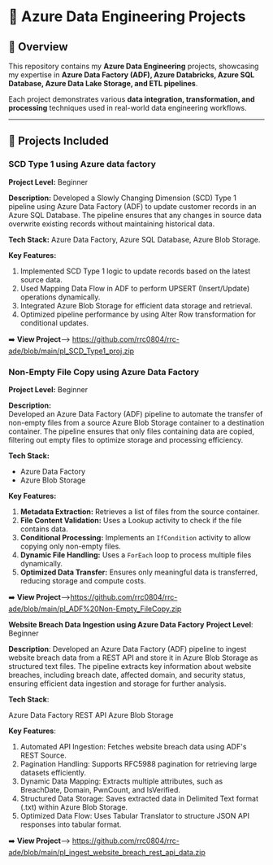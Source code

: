 # 🚀 Azure Data Engineering Projects

## 📖 Overview
This repository contains my **Azure Data Engineering** projects, showcasing my expertise in **Azure Data Factory (ADF), Azure Databricks, Azure SQL Database, Azure Data Lake Storage, and ETL pipelines**.

Each project demonstrates various **data integration, transformation, and processing** techniques used in real-world data engineering workflows.

---

## 📂 Projects Included

 
### **SCD Type 1 using Azure data factory**
**Project Level:** Beginner

**Description:** Developed a Slowly Changing Dimension (SCD) Type 1 pipeline using Azure Data Factory (ADF) to update customer records in an Azure SQL Database. The pipeline ensures that any changes in source data overwrite existing records without maintaining historical data.

**Tech Stack:** Azure Data Factory, Azure SQL Database, Azure Blob Storage.

**Key Features:**
1. Implemented SCD Type 1 logic to update records based on the latest source data.
2. Used Mapping Data Flow in ADF to perform UPSERT (Insert/Update) operations dynamically.
3. Integrated Azure Blob Storage for efficient data storage and retrieval.
4. Optimized pipeline performance by using Alter Row transformation for conditional updates.

➡️ **View Project**--> https://github.com/rrc0804/rrc-ade/blob/main/pl_SCD_Type1_proj.zip



### **Non-Empty File Copy using Azure Data Factory**  
**Project Level:** Beginner  

**Description:**  
Developed an Azure Data Factory (ADF) pipeline to automate the transfer of non-empty files from a source Azure Blob Storage container to a destination container. The pipeline ensures that only files containing data are copied, filtering out empty files to optimize storage and processing efficiency.  

**Tech Stack:**  
- Azure Data Factory  
- Azure Blob Storage  

**Key Features:**  
1. **Metadata Extraction:** Retrieves a list of files from the source container.  
2. **File Content Validation:** Uses a Lookup activity to check if the file contains data.  
3. **Conditional Processing:** Implements an `IfCondition` activity to allow copying only non-empty files.  
4. **Dynamic File Handling:** Uses a `ForEach` loop to process multiple files dynamically.  
5. **Optimized Data Transfer:** Ensures only meaningful data is transferred, reducing storage and compute costs.  

➡️ **View Project**-->https://github.com/rrc0804/rrc-ade/blob/main/pl_ADF%20Non-Empty_FileCopy.zip

**Website Breach Data Ingestion using Azure Data Factory**
**Project Level**: Beginner

**Description**:
Developed an Azure Data Factory (ADF) pipeline to ingest website breach data from a REST API and store it in Azure Blob Storage as structured text files. The pipeline extracts key information about website breaches, including breach date, affected domain, and security status, ensuring efficient data ingestion and storage for further analysis.

**Tech Stack**:

Azure Data Factory
REST API
Azure Blob Storage

**Key Features**:

1. Automated API Ingestion: Fetches website breach data using ADF's REST Source.
2. Pagination Handling: Supports RFC5988 pagination for retrieving large datasets efficiently.
3. Dynamic Data Mapping: Extracts multiple attributes, such as BreachDate, Domain, PwnCount, and IsVerified.
4. Structured Data Storage: Saves extracted data in Delimited Text format (.txt) within Azure Blob Storage.
5. Optimized Data Flow: Uses Tabular Translator to structure JSON API responses into tabular format.

➡️ **View Project**--> https://github.com/rrc0804/rrc-ade/blob/main/pl_ingest_website_breach_rest_api_data.zip
